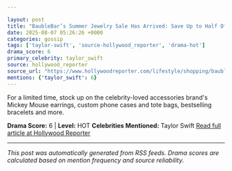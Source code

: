 ```yaml
---

layout: post
title: "BaubleBar’s Summer Jewelry Sale Has Arrived: Save Up to Half Off Taylor Swift’s KC Chiefs Necklace, Chic Disney Earrings and More"""
date: 2025-08-07 05:26:26 +0000
categories: gossip
tags: ['taylor-swift', 'source-hollywood_reporter', 'drama-hot']
drama_score: 6
primary_celebrity: taylor_swift
source: hollywood_reporter
source_url: "https://www.hollywoodreporter.com/lifestyle/shopping/baublebar-sale-best-jewelry-deals-disney-pixar-nfl-mlb-1236335578/"""
mentions: {'taylor_swift': 6}
---
```


For a limited time, stock up on the celebrity-loved accessories brand's Mickey Mouse earrings, custom phone cases and tote bags, bestselling bracelets and more.

**Drama Score:** 6 | **Level:** HOT **Celebrities Mentioned:** Taylor Swift [Read full article at Hollywood Reporter](https://www.hollywoodreporter.com/lifestyle/shopping/baublebar-sale-best-jewelry-deals-disney-pixar-nfl-mlb-1236335578/)

---

*This post was automatically generated from RSS feeds. Drama scores are calculated based on mention frequency and source reliability.*